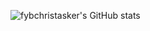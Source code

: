 ![fybchristasker's GitHub stats](https://github-readme-stats.vercel.app/api?username=fybchristasker&show_icons=true&theme=radical)
